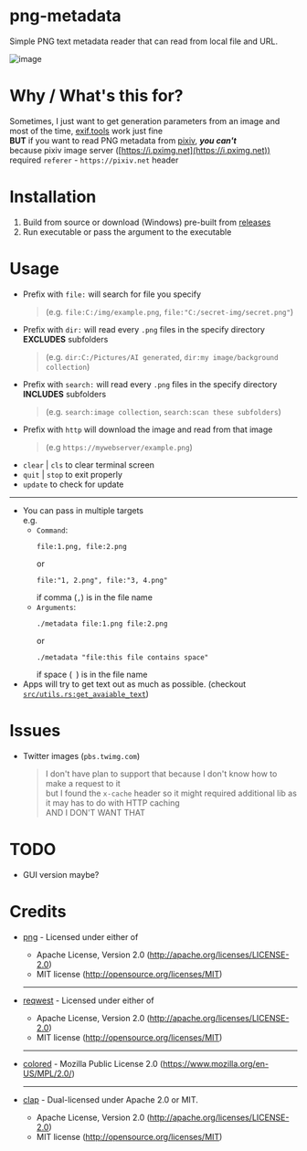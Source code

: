 # png-metadata

Simple PNG text metadata reader that can read from local file and URL.

![image](https://user-images.githubusercontent.com/76484203/222964363-eb552e32-80b8-41d1-a28d-d7a505aa19fb.png)

# Why / What's this for?

Sometimes, I just want to get generation parameters from an image and most of the time, [exif.tools](https://exif.tools) work just fine  
**BUT** if you want to read PNG metadata from [pixiv](https://pixiv.net), ***you can't***  
because pixiv image server ([https://i.pximg.net](https://i.pximg.net)) required `referer` - `https://pixiv.net` header

# Installation

1. Build from source or download (Windows) pre-built from [releases](https://github.com/Meonako/png-metadata/releases)
2. Run executable or pass the argument to the executable

# Usage

- Prefix with `file:` will search for file you specify
  > (e.g. `file:C:/img/example.png`, `file:"C:/secret-img/secret.png"`)
- Prefix with `dir:` will read every `.png` files in the specify directory **EXCLUDES** subfolders  
  > (e.g. `dir:C:/Pictures/AI generated`, `dir:my image/background collection`)
- Prefix with `search:` will read every `.png` files in the specify directory **INCLUDES** subfolders
  > (e.g. `search:image collection`, `search:scan these subfolders`)
- Prefix with `http` will download the image and read from that image  
  > (e.g `https://mywebserver/example.png`)
- `clear` | `cls` to clear terminal screen
- `quit` | `stop` to exit properly
- `update` to check for update

---

- You can pass in multiple targets  
  e.g.
    - `Command`: 
        ```
        file:1.png, file:2.png
        ```
        or 
        ```
        file:"1, 2.png", file:"3, 4.png"
        ``` 
        if comma (`,`) is in the file name
    - `Arguments`: 
        ```
        ./metadata file:1.png file:2.png
        ```
        or
        ```
        ./metadata "file:this file contains space"
        ```
        if space (` `) is in the file name
- Apps will try to get text out as much as possible. (checkout [`src/utils.rs:get_avaiable_text`](https://github.com/Meonako/png-metadata/blob/master/src/utils.rs#L11))

# Issues

- Twitter images (`pbs.twimg.com`)  
  > I don't have plan to support that because I don't know how to make a request to it  
  but I found the `x-cache` header so it might required additional lib as it may has to do with HTTP caching  
  AND I DON'T WANT THAT

# TODO

- GUI version maybe?

# Credits
  - [png](https://github.com/image-rs/image-png) - Licensed under either of
    - Apache License, Version 2.0 (http://apache.org/licenses/LICENSE-2.0)
    - MIT license (http://opensource.org/licenses/MIT)
    ---
  - [reqwest](https://github.com/seanmonstar/reqwest) - Licensed under either of
    - Apache License, Version 2.0 (http://apache.org/licenses/LICENSE-2.0)
    - MIT license (http://opensource.org/licenses/MIT)
    ---
  - [colored](https://github.com/mackwic/colored) - Mozilla Public License 2.0 (https://www.mozilla.org/en-US/MPL/2.0/)
  
    ---
  - [clap](https://github.com/clap-rs/clap) - Dual-licensed under Apache 2.0 or MIT.
    - Apache License, Version 2.0 (http://apache.org/licenses/LICENSE-2.0)
    - MIT license (http://opensource.org/licenses/MIT)
